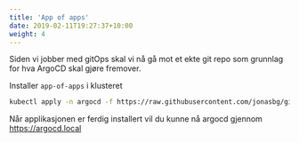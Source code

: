 ```yaml
---
title: 'App of apps'
date: 2019-02-11T19:27:37+10:00
weight: 4
---
```


Siden vi jobber med gitOps skal vi nå gå mot et ekte git repo som grunnlag for hva ArgoCD skal gjøre fremover.

Installer `app-of-apps` i klusteret
```bash
kubectl apply -n argocd -f https://raw.githubusercontent.com/jonasbg/gitOps-intro/static-site/cluster/app-of-apps.yml
```

Når applikasjonen er ferdig installert vil du kunne nå argocd gjennom https://argocd.local